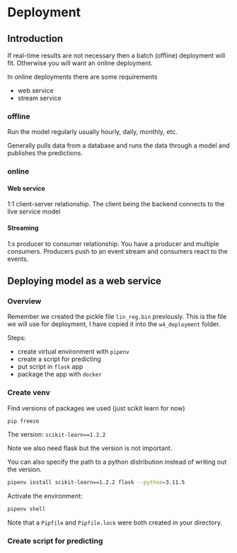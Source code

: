 # Deployment

## Introduction

If real-time results are not necessary then a batch (offline) deployment will fit. Otherwise you will want an online deployment.

In online deployments there are some requirements
* web service
* stream service

### offline

Run the model regularly usually hourly, daily, monthly, etc.

Generally pulls data from a database and runs the data through a model and publishes the predictions. 

### online

#### Web service

1:1 client-server relationship. The client being the backend connects to the live service model 

#### Streaming

1:x producer to consumer relationship. You have a producer and multiple consumers. Producers push to an event stream and consumers react to the events.



## Deploying model as a web service

### Overview

Remember we created the pickle file `lin_reg.bin` previously.
This is the file we will use for deployment, I have copied it into the `w4_deployment` folder.

Steps:
* create virtual environment with `pipenv`
* create a script for predicting
* put script in `flask` app
* package the app with `docker`

### Create venv

Find versions of packages we used (just scikit learn for now)
```bash
pip freeze
```
The version: `scikit-learn==1.2.2`

Note we also need flask but the version is not important.

You can also specify the path to a python distribution instead of writing out the version.

```bash
pipenv install scikit-learn==1.2.2 flask --python=3.11.5
```

Activate the environment:
```bash
pipenv shell
```

Note that a `Pipfile` and `Pipfile.lock` were both created in your directory.

### Create script for predicting